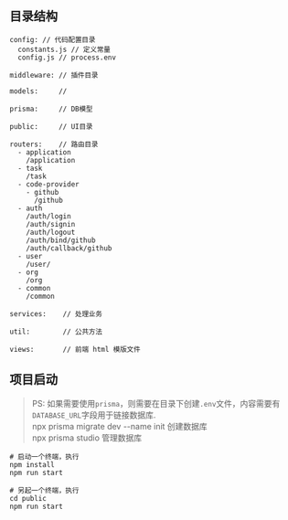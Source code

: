 ## 目录结构

```textarea
config: // 代码配置目录
  constants.js // 定义常量
  config.js // process.env

middleware: // 插件目录

models:     //

prisma:     // DB模型

public:     // UI目录

routers:    // 路由目录
  - application
    /application
  - task
    /task
  - code-provider
    - github
      /github
  - auth
    /auth/login
    /auth/signin
    /auth/logout
    /auth/bind/github
    /auth/callback/github
  - user
    /user/
  - org
    /org
  - common
    /common

services:    // 处理业务

util:        // 公共方法

views:       // 前端 html 模版文件
```

## 项目启动

> PS: 如果需要使用`prisma`，则需要在目录下创建`.env`文件，内容需要有`DATABASE_URL`字段用于链接数据库.  
>  npx prisma migrate dev --name init 创建数据库  
>  npx prisma studio 管理数据库

```shell
# 启动一个终端，执行
npm install
npm run start

# 另起一个终端，执行
cd public
npm run start
```
